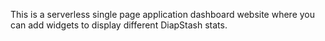 This is a serverless single page application dashboard website where you can add widgets to display different DiapStash stats.
